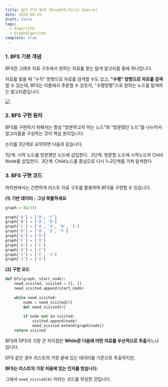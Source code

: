 ```yaml
---
title: 넓이 우선 탐색 (Breadth-First Search)
date: 2024-08-19
draft: false
tags:
  - Algorithm
  - GraphAlgorithm
complete: true
---
```

### **1. BFS 기본 개념** 

BFS란 그래프 자료 구조에서 원하는 자료를 찾는 탐색 알고리즘 중에 하나입니다. 

자료를 찾을 때 "수직" 방향으로 자료를 검색할 수도 있고, **"수평" 방향으로 자료를 검색**할 수 있는데, BFS는 이름에서 추론할 수 있듯이, "수평방향"으로 원하는 노드를 탐색하는 알고리즘입니다. 

![](https://www.fun-coding.org/00_Images/BFSDFS.png)

### **2. BFS 구현 원리**

BFS를 구현하기 위해서는 항상 "방문하고자 하는 노드"와 "방문했던 노드"를 나누어서 알고리즘을 구성하는 것이 핵심 원리입니다. 

논리를 3단계로 요약하면 다음과 같습니다. 

1단계. 시작 노드를 방문했던 노드에 삽입한다. 
2단계. 방문할 노드에 시작노드의 Child Node를 삽입한다. 
3단계. Child노드를 중심으로 다시 1~2단계를 거쳐 탐색한다. 

### **3. BFS 구현 코드**

파이썬에서는 간편하게 리스트 자료 구조를 활용하여 BFS를 구현할 수 있습니다. 

**(1) 기반 데이터 - 그냥 복붙하세요** 

```python
graph = dict()
 
graph['A'] = ['B', 'C']
graph['B'] = ['A', 'D']
graph['C'] = ['A', 'G', 'H', 'I']
graph['D'] = ['B', 'E', 'F']
graph['E'] = ['D']
graph['F'] = ['D']
graph['G'] = ['C']
graph['H'] = ['C']
graph['I'] = ['C', 'J']
graph['J'] = ['I']
```

**(2) 구현 코드** 

```python
def bfs(graph, start_node):
    need_visited, visited = [], []
    need_visited.append(start_node)
        
    while need_visited:
        node = need_visited[0]
        del need_visited[0]
        
        if node not in visited:
            visited.append(node)
            need_visited.extend(graph[node])
    return visited
```

BFS와 DFS의 가장 큰 차이점은 **While문 다음에 어떤 자료를 우선적으로 추출**하느냐 입니다. 

DFS 같은 경우 리스트의 가장 끝에 있는 데이터를 기준으로 추출하지만, 

**BFS는 리스트의 가장 처음에 있는 인자를 받습니다.** 

그래서 `need_visited[0]` 이라는 코드를 작성한 것입니다. 
